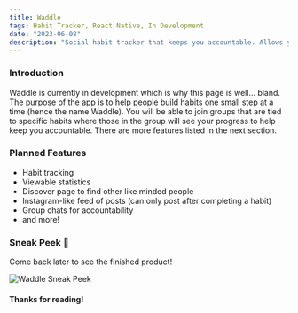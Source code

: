 ```yaml
---
title: Waddle
tags: Habit Tracker, React Native, In Development
date: "2023-06-08"
description: "Social habit tracker that keeps you accountable. Allows you to build habits one small step at a time! Currently in development."
---
```



### Introduction
Waddle is currently in development which is why this page is well... bland. The purpose of the app is to help people build habits one small step at a time (hence the name Waddle). You will be able to join groups that are tied to specific habits where those in the group will see your progress to help keep you accountable. There are more features listed in the next section.

### Planned Features
- Habit tracking
- Viewable statistics
- Discover page to find other like minded people
- Instagram-like feed of posts (can only post after completing a habit)
- Group chats for accountability
- and more!

### Sneak Peek 🤫

Come back later to see the finished product!

<img alt="Waddle Sneak Peek" src="/assets/waddle/waddle-design.png"/>

#### Thanks for reading!

